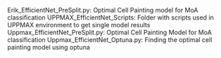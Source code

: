 Erik_EfficientNet_PreSplit.py:  Optimal Cell Painting model for MoA classification
UPPMAX_EfficientNet_Scripts: Folder with scripts used in UPPMAX environment to get single model results
    Uppmax_EfficientNet_PreSplit.py: Optimal Cell Painting Model for MoA classification
    Uppmax_EfficientNet_Optuna.py: Finding the optimal cell painting model using optuna